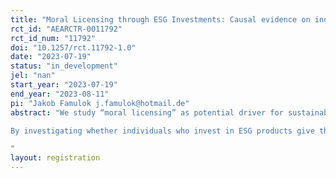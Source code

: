 ```yaml
---
title: "Moral Licensing through ESG Investments: Causal evidence on individual preferences and actions"
rct_id: "AEARCTR-0011792"
rct_id_num: "11792"
doi: "10.1257/rct.11792-1.0"
date: "2023-07-19"
status: "in_development"
jel: "nan"
start_year: "2023-07-19"
end_year: "2023-08-11"
pi: "Jakob Famulok j.famulok@hotmail.de"
abstract: "We study “moral licensing” as potential driver for sustainable investments. We will run an RCT with 3000-4000 clients of a bank, who will be allocated into one of three treatments. All participants will be asked to allocate 12500€ between a sustainable and a classic fund. In treatment 1, we will provide indiviudals with their own carbon footrprint relative to their peers. In treatment 2 we will ask them to allocate 250€ between themselfes and a carbon offsetting organization afterwards. In treatment 3, participants will only get the carbon offsetting decision as a treatment.
By investigating whether individuals who invest in ESG products give themselves a moral license to engage in less sustainable consumption, we aim to gain insights into potential net negative externalities of sustainable investing.  
"
layout: registration
---
```


